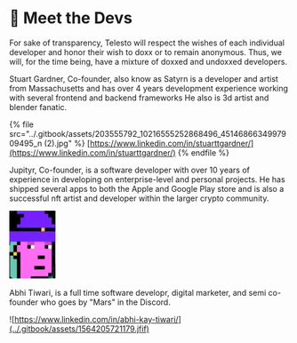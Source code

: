 # 🤝 Meet the Devs

For sake of transparency, Telesto will respect the wishes of each individual developer and honor their wish to doxx or to remain anonymous. Thus, we will, for the time being, have a mixture of doxxed and undoxxed developers.

Stuart Gardner, Co-founder, also know as Satyrn is a developer and artist from Massachusetts and has over 4 years development experience working with several frontend and backend frameworks He also is 3d artist and blender fanatic.&#x20;

{% file src="../.gitbook/assets/203555792_10216555252868496_4514686634997909495_n (2).jpg" %}
[https://www.linkedin.com/in/stuarttgardner/](https://www.linkedin.com/in/stuarttgardner/)
{% endfile %}



Jupityr, Co-founder, is a software developer with over 10 years of experience in developing on enterprise-level and personal projects. He has shipped several apps to both the Apple and Google Play store and is also a successful nft artist and developer within the larger crypto community.

![](../.gitbook/assets/jupiter.jpg)



Abhi Tiwari, is a full time software developr, digital marketer, and semi co-founder who goes by "Mars" in the Discord.

![https://www.linkedin.com/in/abhi-kay-tiwari/](../.gitbook/assets/1564205721179.jfif)



